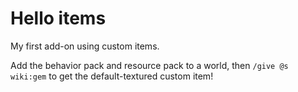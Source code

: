 # Hello items

My first add-on using custom items.

Add the behavior pack and resource pack to a world, then `/give @s wiki:gem` to get the default-textured custom item!
